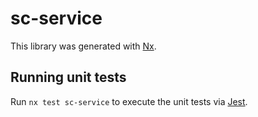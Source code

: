 # sc-service

This library was generated with [Nx](https://nx.dev).

## Running unit tests

Run `nx test sc-service` to execute the unit tests via [Jest](https://jestjs.io).
